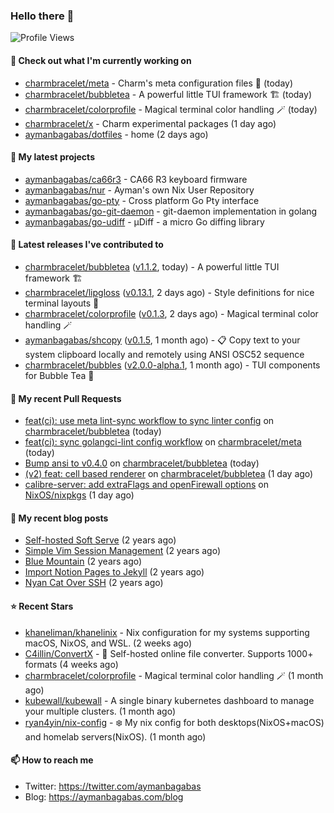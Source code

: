 ### Hello there 👋

![Profile Views](https://komarev.com/ghpvc/?username=aymanbagabas&label=PROFILE+VIEWS)

#### 👷 Check out what I'm currently working on

- [charmbracelet/meta](https://github.com/charmbracelet/meta) - Charm&#39;s meta configuration files 🫥 (today)
- [charmbracelet/bubbletea](https://github.com/charmbracelet/bubbletea) - A powerful little TUI framework 🏗 (today)
- [charmbracelet/colorprofile](https://github.com/charmbracelet/colorprofile) - Magical terminal color handling 🪄 (today)
- [charmbracelet/x](https://github.com/charmbracelet/x) - Charm experimental packages (1 day ago)
- [aymanbagabas/dotfiles](https://github.com/aymanbagabas/dotfiles) - home (2 days ago)

#### 🌱 My latest projects

- [aymanbagabas/ca66r3](https://github.com/aymanbagabas/ca66r3) - CA66 R3 keyboard firmware
- [aymanbagabas/nur](https://github.com/aymanbagabas/nur) - Ayman&#39;s own Nix User Repository
- [aymanbagabas/go-pty](https://github.com/aymanbagabas/go-pty) - Cross platform Go Pty interface
- [aymanbagabas/go-git-daemon](https://github.com/aymanbagabas/go-git-daemon) - git-daemon implementation in golang
- [aymanbagabas/go-udiff](https://github.com/aymanbagabas/go-udiff) - µDiff - a micro Go diffing library

#### 🔭 Latest releases I've contributed to

- [charmbracelet/bubbletea](https://github.com/charmbracelet/bubbletea) ([v1.1.2](https://github.com/charmbracelet/bubbletea/releases/tag/v1.1.2), today) - A powerful little TUI framework 🏗
- [charmbracelet/lipgloss](https://github.com/charmbracelet/lipgloss) ([v0.13.1](https://github.com/charmbracelet/lipgloss/releases/tag/v0.13.1), 2 days ago) - Style definitions for nice terminal layouts 👄
- [charmbracelet/colorprofile](https://github.com/charmbracelet/colorprofile) ([v0.1.3](https://github.com/charmbracelet/colorprofile/releases/tag/v0.1.3), 2 days ago) - Magical terminal color handling 🪄
- [aymanbagabas/shcopy](https://github.com/aymanbagabas/shcopy) ([v0.1.5](https://github.com/aymanbagabas/shcopy/releases/tag/v0.1.5), 1 month ago) - 📋 Copy text to your system clipboard locally and remotely using ANSI OSC52 sequence
- [charmbracelet/bubbles](https://github.com/charmbracelet/bubbles) ([v2.0.0-alpha.1](https://github.com/charmbracelet/bubbles/releases/tag/v2.0.0-alpha.1), 1 month ago) - TUI components for Bubble Tea 🫧

#### 🔨 My recent Pull Requests

- [feat(ci): use meta lint-sync workflow to sync linter config](https://github.com/charmbracelet/bubbletea/pull/1202) on [charmbracelet/bubbletea](https://github.com/charmbracelet/bubbletea) (today)
- [feat(ci): sync golangci-lint config workflow](https://github.com/charmbracelet/meta/pull/173) on [charmbracelet/meta](https://github.com/charmbracelet/meta) (today)
- [Bump ansi to v0.4.0](https://github.com/charmbracelet/bubbletea/pull/1201) on [charmbracelet/bubbletea](https://github.com/charmbracelet/bubbletea) (today)
- [(v2) feat: cell based renderer](https://github.com/charmbracelet/bubbletea/pull/1200) on [charmbracelet/bubbletea](https://github.com/charmbracelet/bubbletea) (1 day ago)
- [calibre-server: add extraFlags and openFirewall options](https://github.com/NixOS/nixpkgs/pull/350717) on [NixOS/nixpkgs](https://github.com/NixOS/nixpkgs) (1 day ago)

#### 📜 My recent blog posts

- [Self-hosted Soft Serve](https://aymanbagabas.com/blog/2023/04/28/self-hosted-soft-serve.html) (2 years ago)
- [Simple Vim Session Management](https://aymanbagabas.com/blog/2023/04/13/simple-vim-session-management.html) (2 years ago)
- [Blue Mountain](https://aymanbagabas.com/blog/2022/06/02/blue-mountain.html) (2 years ago)
- [Import Notion Pages to Jekyll](https://aymanbagabas.com/blog/2022/03/29/import-notion-pages-to-jekyll.html) (2 years ago)
- [Nyan Cat Over SSH](https://aymanbagabas.com/blog/2022/03/25/nyan-cat-over-ssh.html) (2 years ago)

#### ⭐ Recent Stars

- [khaneliman/khanelinix](https://github.com/khaneliman/khanelinix) - Nix configuration for my systems supporting macOS, NixOS, and WSL.  (2 weeks ago)
- [C4illin/ConvertX](https://github.com/C4illin/ConvertX) - 💾 Self-hosted online file converter. Supports 1000&#43; formats (4 weeks ago)
- [charmbracelet/colorprofile](https://github.com/charmbracelet/colorprofile) - Magical terminal color handling 🪄 (1 month ago)
- [kubewall/kubewall](https://github.com/kubewall/kubewall) - A single binary kubernetes dashboard to manage your multiple clusters. (1 month ago)
- [ryan4yin/nix-config](https://github.com/ryan4yin/nix-config) - ❄️ My nix config for both desktops(NixOS&#43;macOS) and homelab servers(NixOS). (1 month ago)

#### 📫 How to reach me

- Twitter: https://twitter.com/aymanbagabas
- Blog: https://aymanbagabas.com/blog
